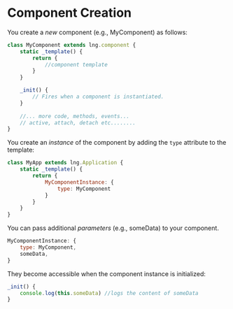 # Component Creation

You create a *new* component (e.g., MyComponent) as follows:

```js
class MyComponent extends lng.component {
    static _template() {
        return {
            //component template
        }
    }

    _init() {
        // Fires when a component is instantiated.
    }
  
    //... more code, methods, events... 
    // active, attach, detach etc........
}
```

You create an *instance* of the component by adding the `type` attribute to the template:

```js
class MyApp extends lng.Application {
    static _template() {
        return {
            MyComponentInstance: {
                type: MyComponent
            }
        }
    }
}
```

You can pass additional *parameters* (e.g., someData) to your component.

```js
MyComponentInstance: {
    type: MyComponent,
    someData,
}
```

They become accessible when the component instance is initialized:

```js
_init() {
    console.log(this.someData) //logs the content of someData
}
```
